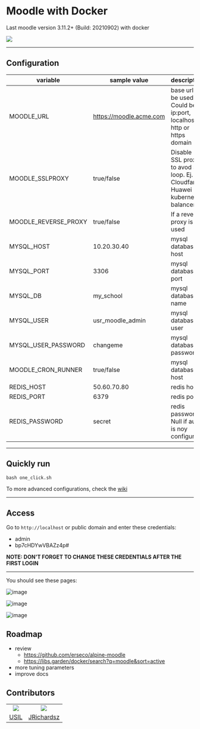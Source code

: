 # Moodle with Docker

Last moodle version 3.11.2+ (Build: 20210902) with docker

![](https://moodle.org/theme/image.php/moodleorg/theme_moodleorg/1656608410/moodle_logo_small)

---
## Configuration


|variable|sample value|description|
|--|--|--|
|MOODLE_URL|https://moodle.acme.com | base url to be used. Could be ip:port, localhost, http or https domain|
|MOODLE_SSLPROXY|true/false| Disable SSL proxy to avod site loop. Ej. Cloudfare, Huawei kubernetes balancer|
|MOODLE_REVERSE_PROXY|true/false| If a reverse proxy is used|
|MYSQL_HOST|10.20.30.40| mysql database host|
|MYSQL_PORT|3306| mysql database port|
|MYSQL_DB|my_school| mysql database name|
|MYSQL_USER|usr_moodle_admin| mysql database user|
|MYSQL_USER_PASSWORD|changeme| mysql database password|
|MOODLE_CRON_RUNNER|true/false| mysql database host|
|REDIS_HOST|50.60.70.80| redis host|
|REDIS_PORT|6379| redis port|
|REDIS_PASSWORD|secret| redis password. Null if auth is noy configured|

---
## Quickly run

```
bash one_click.sh
```

To more advanced configurations, check the [wiki](https://github.com/usil/moodle-docker/wiki/Advanced-startup)

---
## Access

Go to `http://localhost` or public domain and enter these credentials:

- admin
- bp7cHDYwVBAZz4p#

**NOTE: DON'T FORGET TO CHANGE THESE CREDENTIALS AFTER THE FIRST LOGIN**

---
You should see these pages:

![image](https://user-images.githubusercontent.com/3322836/177652730-148966a9-497b-45ea-8f8b-dc0de7307c07.png)

![image](https://user-images.githubusercontent.com/3322836/177652931-a4ff329d-4b93-4f40-b34b-21210888b492.png)

![image](https://user-images.githubusercontent.com/3322836/177653132-e83891f6-ddbe-48eb-92ed-a01053854289.png)

## Roadmap

- review
  - https://github.com/erseco/alpine-moodle
  - https://libs.garden/docker/search?q=moodle&sort=active
- more tuning parameters
- improve docs

## Contributors

|||
|:-:|:-:|
|![](https://avatars0.githubusercontent.com/u/92831091?s=100&v=4)|![](https://avatars0.githubusercontent.com/u/3322836?s=100&v=4) |
|[USIL](https://github.com/usil)|[JRichardsz](http://jrichardsz.github.io)|
